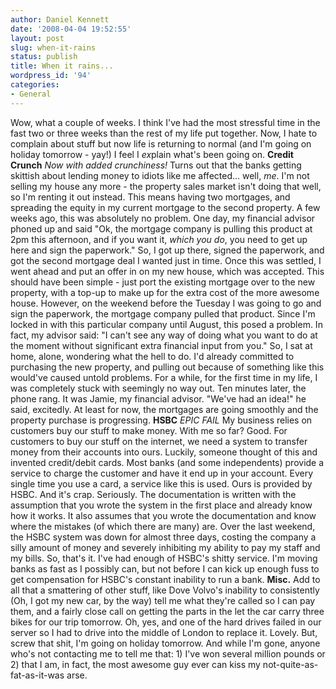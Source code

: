 ```yaml
---
author: Daniel Kennett
date: '2008-04-04 19:52:55'
layout: post
slug: when-it-rains
status: publish
title: When it rains...
wordpress_id: '94'
categories:
- General
---
```


Wow, what a couple of weeks. I think I've had the most stressful time in
the fast two or three weeks than the rest of my life put together. Now,
I hate to complain about stuff but now life is returning to normal (and
I'm going on holiday tomorrow - yay!) I feel I *ex*plain what's been
going on. **Credit Crunch** *Now with added crunchiness!* Turns out that
the banks getting skittish about lending money to idiots like me
affected... well, *me*. I'm not selling my house any more - the property
sales market isn't doing that well, so I'm renting it out instead. This
means having two mortgages, and spreading the equity in my current
mortgage to the second property. A few weeks ago, this was absolutely no
problem. One day, my financial advisor phoned up and said "Ok, the
mortgage company is pulling this product at 2pm this afternoon, and if
you want it, *which you do*, you need to get up here and sign the
paperwork." So, I got up there, signed the paperwork, and got the second
mortgage deal I wanted just in time. Once this was settled, I went ahead
and put an offer in on my new house, which was accepted. This should
have been simple - just port the existing mortgage over to the new
property, with a top-up to make up for the extra cost of the more
awesome house. However, on the weekend before the Tuesday I was going to
go and sign the paperwork, the mortgage company pulled that product.
Since I'm locked in with this particular company until August, this
posed a problem. In fact, my advisor said: "I can't see any way of doing
what you want to do at the moment without significant extra financial
input from you." So, I sat at home, alone, wondering what the hell to
do. I'd already committed to purchasing the new property, and pulling
out because of something like this would've caused untold problems. For
a while, for the first time in my life, I was completely stuck with
seemingly no way out. Ten minutes later, the phone rang. It was Jamie,
my financial advisor. "We've had an idea!" he said, excitedly. At least
for now, the mortgages are going smoothly and the property purchase is
progressing. **HSBC** *EPIC FAIL* My business relies on customers buy
our stuff to make money. With me so far? Good. For customers to buy our
stuff on the internet, we need a system to transfer money from their
accounts into ours. Luckily, someone thought of this and invented
credit/debit cards. Most banks (and some independents) provide a service
to charge the customer and have it end up in your account. Every single
time you use a card, a service like this is used. Ours is provided by
HSBC. And it's crap. Seriously. The documentation is written with the
assumption that you wrote the system in the first place and already know
how it works. It also assumes that you wrote the documentation and know
where the mistakes (of which there are many) are. Over the last weekend,
the HSBC system was down for almost three days, costing the company a
silly amount of money and severely inhibiting my ability to pay my staff
and my bills. So, that's it. I've had enough of HSBC's shitty service.
I'm moving banks as fast as I possibly can, but not before I can kick up
enough fuss to get compensation for HSBC's constant inability to run a
bank. **Misc.** Add to all that a smattering of other stuff, like Dove
Volvo's inability to consistently (Oh, I got my new car, by the way)
tell me what they're called so I can pay them, and a fairly close call
on getting the parts in the let the car carry three bikes for our trip
tomorrow. Oh, yes, and one of the hard drives failed in our server so I
had to drive into the middle of London to replace it. Lovely. But, screw
that shit, I'm going on holiday tomorrow. And while I'm gone, anyone
who's not contacting me to tell me that: 1) I've won several million
pounds or 2) that I am, in fact, the most awesome guy ever can kiss my
not-quite-as-fat-as-it-was arse.

